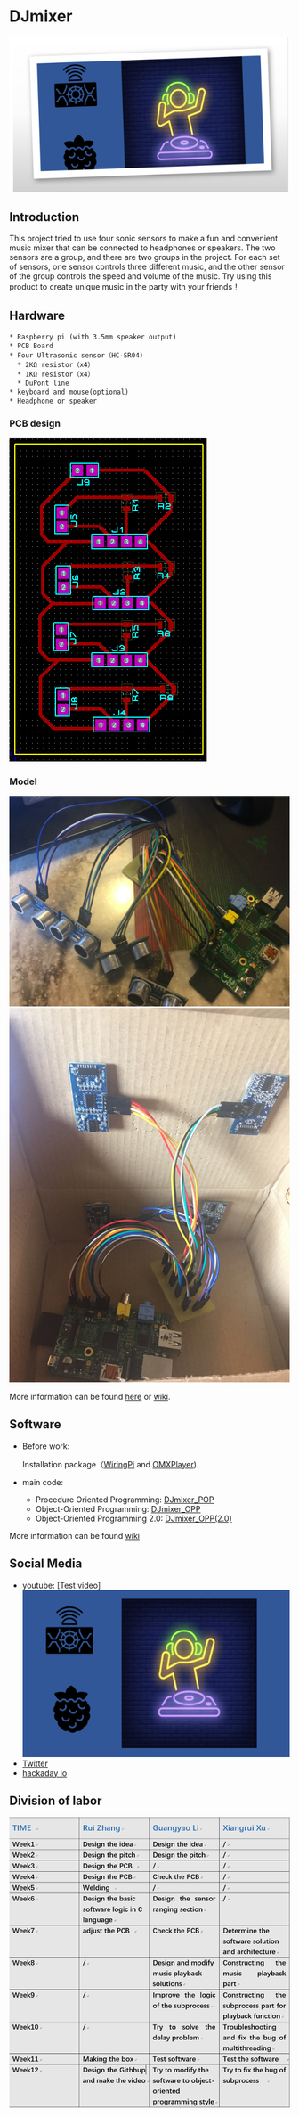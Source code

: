 # DJmixer
[![video](  https://github.com/GuangyaoLI/DJmixer/blob/master/DJmixer.png)](https://www.youtube.com/watch?v=tp2C-s11dhI)

Introduction
-----
This project tried to use four sonic sensors to make a fun and convenient music mixer that can be connected to headphones or speakers. 
The two sensors are a group, and there are two groups in the project. 
For each set of sensors,
one sensor controls three different music, and the other sensor of the group controls the speed and volume of the music.
Try using this product to create unique music in the party with your friends！

Hardware
-----
```
* Raspberry pi (with 3.5mm speaker output)
* PCB Board
* Four Ultrasonic sensor（HC-SR04)
  * 2KΩ resistor（x4）
  * 1KΩ resistor（x4）
  * DuPont line
* keyboard and mouse(optional)
* Headphone or speaker
```
### PCB design
![](https://github.com/GuangyaoLI/DJmixer/blob/master/hardware/layout.png)

### Model
![](https://github.com/GuangyaoLI/DJmixer/blob/master/img/Initial_model.jpg)
![](https://github.com/GuangyaoLI/DJmixer/blob/master/img/Inside_%20box.jpg)

More information can be found [here](https://github.com/GuangyaoLI/DJmixer/tree/master/hardware) or [wiki](https://github.com/GuangyaoLI/DJmixer/wiki/Hardware).

Software
-----

* Before work:

    Installation package（[WiringPi](http://wiringpi.com/download-and-install/) and [OMXPlayer](https://www.raspberrypi.org/documentation/raspbian/applications/omxplayer.md)).     
   

* main code:  
  * Procedure Oriented Programming: [DJmixer_POP](https://github.com/GuangyaoLI/DJmixer/tree/master/source%20code/DJmixer_POP)  
  * Object-Oriented Programming: [DJmixer_OPP](https://github.com/GuangyaoLI/DJmixer/tree/master/source%20code)  
  * Object-Oriented Programming 2.0: [DJmixer_OPP(2.0)](https://github.com/GuangyaoLI/DJmixer/tree/master/source%20code/DJmixer_OOP(2.0))

More information can be found [wiki](https://github.com/GuangyaoLI/DJmixer/wiki/Software)

Social Media
-----
* youtube: [Test video]
[![video](  https://github.com/GuangyaoLI/DJmixer/blob/master/img/introduction.png)](https://www.youtube.com/watch?v=tp2C-s11dhI)
* [Twitter](https://twitter.com/UofGd?lang=en)
* [hackaday io](https://hackaday.io/project/164857-djmixer)

Division of labor
-----
![Image text](https://github.com/GuangyaoLI/DJmixer/blob/master/img/schedule.png)




